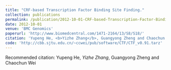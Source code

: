 ```yaml
---
title: "CRF-based Transcription Factor Binding Site Finding."
collection: publications
permalink: /publication/2012-10-01-CRF-based-Transcription-Factor-Binding-Site-Finding
date: 2012-10-01
venue: 'BMC Genomics'
paperurl: 'http://www.biomedcentral.com/1471-2164/13/S8/S18/'
citation: 'Yupeng He, <b>Yizhe Zhang</b>, Guangyong Zheng and Chaochun Wei'
code: 'http://cbb.sjtu.edu.cn/~ccwei/pub/software/CTF/CTF_v0.91.tarz'
---
```

Recommended citation: Yupeng He, *Yizhe Zhang*, Guangyong Zheng and Chaochun Wei